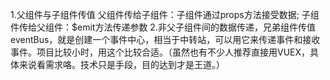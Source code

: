 1.父组件与子组件传值
    父组件传给子组件：子组件通过props方法接受数据;
    子组件传给父组件：$emit方法传递参数
2.非父子组件间的数据传递，兄弟组件传值
    eventBus，就是创建一个事件中心，相当于中转站，可以用它来传递事件和接收事件。项目比较小时，用这个比较合适。（虽然也有不少人推荐直接用VUEX，具体来说看需求咯。技术只是手段，目的达到才是王道。）